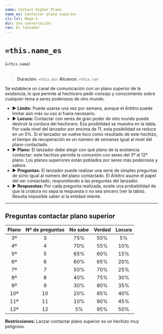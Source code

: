 ```yaml
---
name: Contact Higher Plane
name_es: Contactar plano superior
cls-lvl: Mago-5
dur: Una conversación
ran: El lanzador
---
```

# `=this.name_es`
###### (`=this.name`)

>**Duración:** `=this.dur`
>**Alcance:** `=this.ran`

Se establece un canal de comunicación con un plano superior de la existencia, lo que permite al hechicero pedir consejo y conocimiento sobre cualquier tema a seres poderosos de otro mundo. 
- ▶ **Límite:** Puede usarse una vez por semana, aunque el Árbitro puede limitar aún más su uso si fuera necesario. 
- ▶ **Locura:** Contactar con seres de gran poder de otro mundo puede destruir la cordura del hechicero. Esa posibilidad se muestra en la tabla. Por cada nivel del lanzador por encima de 11, esta posibilidad se reduce en un 5%. Si el lanzador se vuelve loco como resultado de este hechizo, el tiempo de recuperación es un número de semanas igual al nivel del plano contactado. 
- ▶ **Plano:** El lanzador debe elegir con qué plano de la existencia contactar: este hechizo permite la comunión con seres del 3º al 12º plano. Los planos superiores están poblados por seres más poderosos y sabios. 
- ▶ **Preguntas:** El lanzador puede realizar una serie de simples preguntas de sí/no igual al número del plano contactado. El Árbitro asume el papel del ser contactado, respondiendo a las preguntas del lanzador. 
- ▶ **Respuestas:** Por cada pregunta realizada, existe una probabilidad de que la criatura no sepa la respuesta o no sea sincero (ver la tabla). Resulta imposible saber si la entidad miente. 

---

## Preguntas contactar plano superior

| Plano | Nº de preguntas | No sabe | Verdad | Locura |
|:-----:|:---------------:|:-------:|:------:|:------:|
|   3º  |        3        |   75%   |   50%  |   5%   |
|   4º  |        4        |   70%   |   55%  |   10%  |
|   5º  |        5        |   65%   |   60%  |   15%  |
|   6º  |        6        |   60%   |   65%  |   20%  |
|   7º  |        7        |   50%   |   70%  |   25%  |
|   8º  |        8        |   40%   |   75%  |   30%  |
|   9º  |        9        |   30%   |   80%  |   35%  |
|  10º  |        10       |   20%   |   85%  |   40%  |
|  11º  |        11       |   10%   |   90%  |   45%  |
|  12º  |        12       |    5%   |   95%  |   50%  |

  **Restricciones:** Lanzar contactar plano superior es un hechizo muy peligroso.


